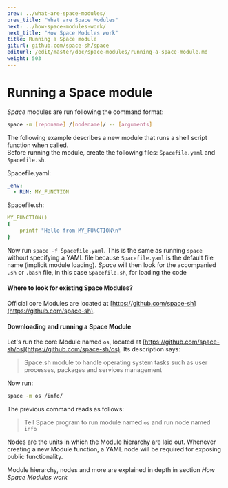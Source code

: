 ```yaml
---
prev: ../what-are-space-modules/
prev_title: "What are Space Modules"
next: ../how-space-modules-work/
next_title: "How Space Modules work"
title: Running a Space module
giturl: github.com/space-sh/space
editurl: /edit/master/doc/space-modules/running-a-space-module.md
weight: 503
---
```


# Running a Space module

_Space_ modules are run following the command format:

```sh
space -m [reponame] /[nodename]/ -- [arguments]  
```

The following example describes a new module that runs a shell script function when called.  
Before running the module, create the following files: `Spacefile.yaml` and `Spacefile.sh`.

Spacefile.yaml:  

```yaml
_env:  
  - RUN: MY_FUNCTION  
```

Spacefile.sh:  

```yaml
MY_FUNCTION()  
{  
    printf "Hello from MY_FUNCTION\n"  
}
```

Now run `space -f Spacefile.yaml`. This is the same as running `space` without specifying a YAML file because `Spacefile.yaml` is the default file name (implicit module loading). _Space_ will then look for the accompanied `.sh` or `.bash` file, in this case `Spacefile.sh`, for loading the code 


#### Where to look for existing Space Modules?
Official core Modules are located at [https://github.com/space-sh](https://github.com/space-sh).


#### Downloading and running a Space Module
Let's run the core Module named `os`, located at [https://github.com/space-sh/os](https://github.com/space-sh/os). Its description says:  

>Space.sh module to handle operating system tasks such as user processes, packages and services management

Now run:  

```sh
space -m os /info/
```

The previous command reads as follows:  

>Tell Space program to run module named `os` and run node named `info`

Nodes are the units in which the Module hierarchy are laid out. Whenever creating a new Module function, a YAML node will be required for exposing public functionality.  

Module hierarchy, nodes and more are explained in depth in section _How Space Modules work_ 
